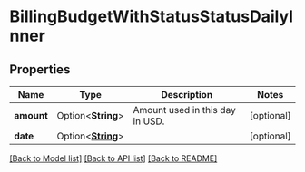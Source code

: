 # BillingBudgetWithStatusStatusDailyInner

## Properties

Name | Type | Description | Notes
------------ | ------------- | ------------- | -------------
**amount** | Option<**String**> | Amount used in this day in USD. | [optional]
**date** | Option<[**String**](string.md)> |  | [optional]

[[Back to Model list]](../README.md#documentation-for-models) [[Back to API list]](../README.md#documentation-for-api-endpoints) [[Back to README]](../README.md)


